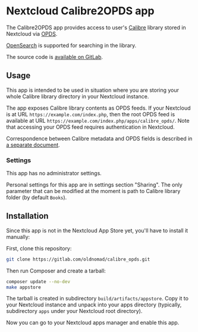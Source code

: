 <!--
SPDX-FileCopyrightText: 2023 Alec Kojaev <alec@kojaev.name>
SPDX-License-Identifier:  CC0-1.0
-->
# Nextcloud Calibre2OPDS app

The Calibre2OPDS app provides access to user's [Calibre](https://calibre-ebook.com/) library
stored in Nextcloud via [OPDS](https://specs.opds.io/opds-1.2).

[OpenSearch](https://github.com/dewitt/opensearch) is supported for searching in the library.

The source code is [available on GitLab](https://gitlab.com/oldnomad/calibre_opds/).

## Usage

This app is intended to be used in situation where you are storing your whole
Calibre library directory in your Nextcloud instance.

The app exposes Calibre library contents as OPDS feeds. If your Nextcloud is at URL
`https://example.com/index.php`, then the root OPDS feed is available at URL
`https://example.com/index.php/apps/calibre_opds/`. Note that accessing your OPDS feed
requires authentication in Nextcloud.

Correspondence between Calibre metadata and OPDS fields is described in [a separate document](OPDS.md).

### Settings

This app has no administrator settings.

Personal settings for this app are in settings section "Sharing". The only parameter that
can be modified at the moment is path to Calibre library folder (by default `Books`).

## Installation

Since this app is not in the Nextcloud App Store yet, you'll have to install it manually:

First, clone this repository:

```sh
git clone https://gitlab.com/oldnomad/calibre_opds.git
```

Then run Composer and create a tarball:

```sh
composer update --no-dev
make appstore
```

The tarball is created in subdirectory `build/artifacts/appstore`. Copy it to your Nextcloud
instance and unpack into your apps directory (typically, subdirectory `apps` under your Nextcloud
root directory).

Now you can go to your Nextcloud apps manager and enable this app.
